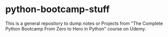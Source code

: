 # python-bootcamp-stuff
This is a general repository to dump notes or Projects from "The Complete Python Bootcamp From Zero to Hero in Python" course on Udemy.
